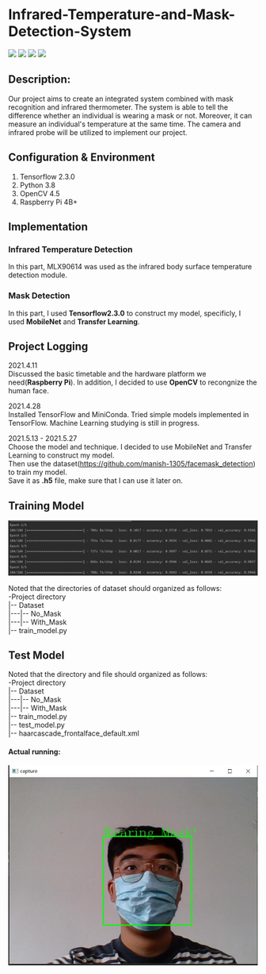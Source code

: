 # Infrared-Temperature-and-Mask-Detection-System
![](https://img.shields.io/badge/Language-Python-green) ![](https://img.shields.io/badge/Hardware-RPi-red) ![](https://img.shields.io/badge/Framework-OpenCV-yellow)
![](https://img.shields.io/badge/Framework-Tensorflow2.3-orange)

## Description:
Our project aims to create an integrated system combined with mask recognition and infrared thermometer. The system is able to tell the difference whether an individual is wearing a mask or not. Moreover, it can measure an individual's temperature at the same time. The camera and infrared probe will be utilized to implement our project.

## Configuration & Environment
1. Tensorflow 2.3.0
2. Python 3.8
3. OpenCV 4.5
4. Raspberry Pi 4B+

## Implementation
### Infrared Temperature Detection
In this part, MLX90614 was used as the infrared body surface temperature detection module.


### Mask Detection
In this part, I used **Tensorflow2.3.0** to construct my model, specificly, I used **MobileNet** and **Transfer Learning**.

## Project Logging  
2021.4.11  
Discussed the basic timetable and the hardware platform we need(**Raspberry Pi**). In addition, I decided to use **OpenCV** to recongnize the human face.

2021.4.28  
Installed TensorFlow and MiniConda. Tried simple models implemented in TensorFlow. Machine Learning studying is still in progress.

2021.5.13 - 2021.5.27  
Choose the model and technique. I decided to use MobileNet and Transfer Learning to construct my model.   
Then use the dataset(https://github.com/manish-1305/facemask_detection) to train my model.  
Save it as **.h5** file, make sure that I can use it later on.

## Training Model
![image](https://github.com/wang-zhuoran/Infrared-Temperature-and-Mask-Detection-System/blob/main/images/image.png)  

Noted that the directories of dataset should organized as follows:  
-Project directory  
  |-- Dataset  
  |---|-- No_Mask  
  |---|-- With_Mask  
  |-- train_model.py  

## Test Model
Noted that the directory and file should organized as follows:  
-Project directory  
  |-- Dataset  
  |---|-- No_Mask  
  |---|-- With_Mask  
  |-- train_model.py  
  |-- test_model.py  
  |-- haarcascade_frontalface_default.xml  
    
 #### Actual running:  
![image](https://github.com/wang-zhuoran/Infrared-Temperature-and-Mask-Detection-System/blob/main/images/test_model.jpg)



